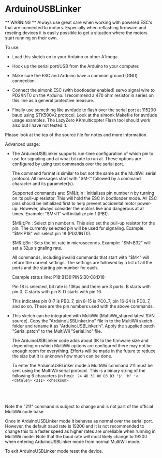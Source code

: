 ArduinoUSBLinker
================

 ** WARNING **
   Always use great care when working with powered ESC's that are connected
   to motors. Especially when reflashing firmware and reseting devices it is
   easily possible to get a situation where the motors start running on their
   own.

To use:

 * Load this sketch on to your Arduino or other ATmega.

 * Hook up the serial port/USB from the Arduino to your computer.

 * Make sure the ESC and Arduino have a common ground (GND) connection.

 * Connect the simonk ESC (with bootloader enabled) servo signal wire to
   PD2/INT0 on the Arduino. I recommend a 470 ohm resistor in series on this
   line as a general protective measure.

 * Finally use something like avrdude to flash over the serial port at 115200
   baud using STK500v2 protocol. Look at the simonk Makefile for avrdude usage
   examples. The LazyZero KKmulticopter Flash tool should work also but I have
   not tested it.


Please look at the top of the source file for notes and more information.

Advanced usage:

 * The ArduinoUSBLinker supports run-time configuration of which pin to use for
   signaling and at what bit rate to run at. These options are configured by
   using text commands over the serial port.

   The command format is similar to but not the same as the MultiWii serial
   protocol. All messages start with "$M&lt;" followed by a command character
   and its parameter(s).

   Supported commands are:
   $M&lt;In : Initializes pin number n by turning on its pull-up resistor.
              This will hold the ESC in bootloader mode. All ESC pins should
              be initialized first to help prevent accidental motor power-up.
              However, always consider the motors live and dangerous at all
              times.
              Example: "$M&lt;I1" will initialize pin 1 (PB1).

   $M&lt;Pn : Select pin number n. This also set the pull-up resistor for the
              pin. The currently selected pin will be used for signaling.
              Example: "$M&lt;P18" will select pin 18 (PD2/INT0).

   $M&lt;Bn : Sets the bit rate in microseconds.
              Example: "$M&lt;B32" will set a 32µs signaling rate.

   All commands, including invalid commands that start with "$M&lt;" will
   return the current settings. The settings are followed by a list of all the
   ports and the starting pin number for each.

   Example status line:
   P18:B136:PINS:B0:C8:D16:

   Pin 18 is selected, bit rate is 136µs and there are 3 ports:
   B starts with pin 0.
   C starts with pin 8.
   D starts with pin 16.

   This indicates pin 0-7 is PB0..7, pin 8-15 is PC0..7, pin 16-24 is PD0..7,
   and so on. These are the pin numbers used with the above commands.

 * This sketch can be integrated with MultiWii (MultiWii\_shared latest SVN
   source). Copy the "ArduinoUSBLinker.ino" file in to the MultiWii sketch
   folder and rename it as "ArduinoUSBLinker.h". Apply the supplied patch
   "Serial.patch" to the MultiWii "Serial.ino" file.

   The ArduinoUSBLinker code adds about 3K to the firmware size and depending
   on which MultiWii options are configured there may not be enough room for
   everything. Efforts will be made in the future to reduce the size but it is
   unknown how much can be done.
   
   To enter the ArduinoUSBLinker mode a MultiWii command 211 must be sent using
   the MultiWii serial protocol. This is a binary string of the following
   6 characters (in hex): <code>
       24  4D  3C  00        D3    D3
       '$' 'M' '&lt;' &lt;datalen&gt; &lt;211&gt; &lt;checksum&gt;
</code>

   Note the "211" command is subject to change and is not part of the official
   MultiWii code base.

   Once in ArduinoUSBLinker mode it behaves as normal over the serial port.
   However, the default baud rate is 19200 and it is not recommended to change
   this to a faster speed as higher rates are unreliable when running in
   MultiWii mode. Note that the baud rate will most likely change to 19200 when
   entering ArduinoUSBLinker mode from normal MultiWii mode.

   To exit ArduinoUSBLinker mode reset the device.
